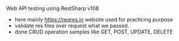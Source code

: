 Web API testing using RestSharp v108

* here mainly https://reqres.in website used for practicing purpose
* validate res files over request what we passed.
* done CRUD operation samples like GET, POST, UPDATE, DELETE
